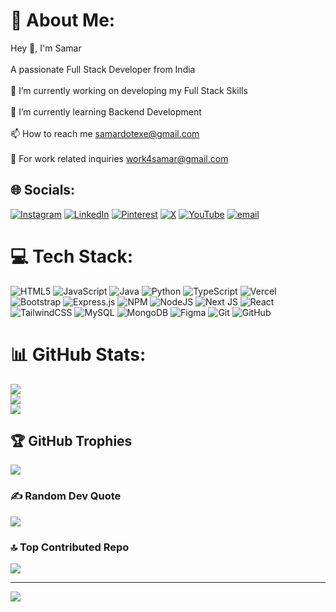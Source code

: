 # 💫 About Me:
Hey 👋, I'm Samar<br><br>A passionate Full Stack Developer from India<br><br>🔭 I’m currently working on developing my Full Stack Skills<br><br>🌱 I’m currently learning Backend Development<br><br>📫 How to reach me samardotexe@gmail.com<br><br>🌱 For work related inquiries work4samar@gmail.com<br>


## 🌐 Socials:
[![Instagram](https://img.shields.io/badge/Instagram-%23E4405F.svg?logo=Instagram&logoColor=white)](https://instagram.com/hehesamarr) [![LinkedIn](https://img.shields.io/badge/LinkedIn-%230077B5.svg?logo=linkedin&logoColor=white)](https://linkedin.com/in/hehesamarr) [![Pinterest](https://img.shields.io/badge/Pinterest-%23E60023.svg?logo=Pinterest&logoColor=white)](https://pinterest.com/hehesamarr) [![X](https://img.shields.io/badge/X-black.svg?logo=X&logoColor=white)](https://x.com/hehesamarr) [![YouTube](https://img.shields.io/badge/YouTube-%23FF0000.svg?logo=YouTube&logoColor=white)](https://youtube.com/@hehesamarr) [![email](https://img.shields.io/badge/Email-D14836?logo=gmail&logoColor=white)](mailto:samardotexe@gmail.com) 

# 💻 Tech Stack:
![HTML5](https://img.shields.io/badge/html5-%23E34F26.svg?style=for-the-badge&logo=html5&logoColor=white) ![JavaScript](https://img.shields.io/badge/javascript-%23323330.svg?style=for-the-badge&logo=javascript&logoColor=%23F7DF1E) ![Java](https://img.shields.io/badge/java-%23ED8B00.svg?style=for-the-badge&logo=openjdk&logoColor=white) ![Python](https://img.shields.io/badge/python-3670A0?style=for-the-badge&logo=python&logoColor=ffdd54) ![TypeScript](https://img.shields.io/badge/typescript-%23007ACC.svg?style=for-the-badge&logo=typescript&logoColor=white) ![Vercel](https://img.shields.io/badge/vercel-%23000000.svg?style=for-the-badge&logo=vercel&logoColor=white) ![Bootstrap](https://img.shields.io/badge/bootstrap-%238511FA.svg?style=for-the-badge&logo=bootstrap&logoColor=white) ![Express.js](https://img.shields.io/badge/express.js-%23404d59.svg?style=for-the-badge&logo=express&logoColor=%2361DAFB) ![NPM](https://img.shields.io/badge/NPM-%23CB3837.svg?style=for-the-badge&logo=npm&logoColor=white) ![NodeJS](https://img.shields.io/badge/node.js-6DA55F?style=for-the-badge&logo=node.js&logoColor=white) ![Next JS](https://img.shields.io/badge/Next-black?style=for-the-badge&logo=next.js&logoColor=white) ![React](https://img.shields.io/badge/react-%2320232a.svg?style=for-the-badge&logo=react&logoColor=%2361DAFB) ![TailwindCSS](https://img.shields.io/badge/tailwindcss-%2338B2AC.svg?style=for-the-badge&logo=tailwind-css&logoColor=white) ![MySQL](https://img.shields.io/badge/mysql-4479A1.svg?style=for-the-badge&logo=mysql&logoColor=white) ![MongoDB](https://img.shields.io/badge/MongoDB-%234ea94b.svg?style=for-the-badge&logo=mongodb&logoColor=white) ![Figma](https://img.shields.io/badge/figma-%23F24E1E.svg?style=for-the-badge&logo=figma&logoColor=white) ![Git](https://img.shields.io/badge/git-%23F05033.svg?style=for-the-badge&logo=git&logoColor=white) ![GitHub](https://img.shields.io/badge/github-%23121011.svg?style=for-the-badge&logo=github&logoColor=white)
# 📊 GitHub Stats:
![](https://github-readme-stats.vercel.app/api?username=hehesamarr&theme=synthwave&hide_border=false&include_all_commits=true&count_private=true)<br/>
![](https://nirzak-streak-stats.vercel.app/?user=hehesamarr&theme=synthwave&hide_border=false)<br/>
![](https://github-readme-stats.vercel.app/api/top-langs/?username=hehesamarr&theme=synthwave&hide_border=false&include_all_commits=true&count_private=true&layout=compact)

## 🏆 GitHub Trophies
![](https://github-profile-trophy.vercel.app/?username=hehesamarr&theme=radical&no-frame=false&no-bg=false&margin-w=4)

### ✍️ Random Dev Quote
![](https://quotes-github-readme.vercel.app/api?type=vetical&theme=radical)

### 🔝 Top Contributed Repo
![](https://github-contributor-stats.vercel.app/api?username=hehesamarr&limit=5&theme=dark&combine_all_yearly_contributions=true)

---
[![](https://visitcount.itsvg.in/api?id=certainlysamarr&icon=0&color=0)](https://visitcount.itsvg.in)

<!-- Proudly created with GPRM ( https://gprm.itsvg.in ) -->

